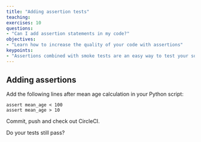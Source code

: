 ```yaml
---
title: "Adding assertion tests"
teaching:
exercises: 10
questions:
- "Can I add assertion statements in my code?"
objectives:
- "Learn how to increase the quality of your code with assertions"
keypoints:
- "Assertions combined with smoke tests are an easy way to test your software"
---
```


## Adding assertions

Add the following lines after mean age calculation in your Python script:

```
assert mean_age < 100
assert mean_age > 10 
```
Commit, push and check out CircleCI.

Do your tests still pass?
